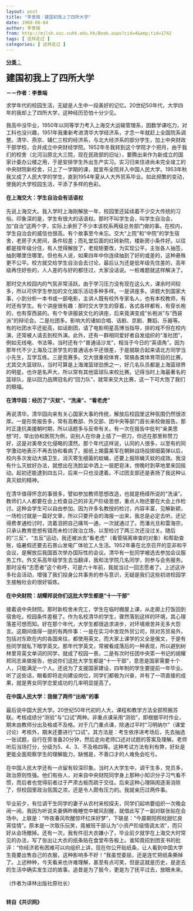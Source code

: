 ```yaml
---
layout: post
title: "李景端：建国初我上了四所大学"
date: 1989-06-04
author: 李景端
from: http://mjlsh.usc.cuhk.edu.hk/Book.aspx?cid=4&amp;tid=1742
tags: [ 这样走过 ]
categories: [ 这样走过 ]
---
```


<div style="margin: 15px 10px 10px 0px;">
<div>
<span id="ctl00_ContentPlaceHolder1_chapter1_SubjectLabel" style="font-weight:bold;text-decoration:underline;">
   分类：
  </span>
</div>
<p>
<strong>
<font size="5">
    建国初我上了四所大学
   </font>
</strong>
</p>
<p>
<strong>
   －－作者：李景端
  </strong>
</p>
<p>
  求学年代的校园生活，无疑是人生中一段美好的记忆。20世纪50年代，大学四年的我却上了四所大学，这种经历恐怕十分少见。
 </p>
<p>
  我高中没毕业，1950年以同等学力考入上海交大运输管理系，因数学课吃力，对工科也没兴趣，1951年我重新考进清华大学经济系，才念一年就赶上全国院系调整。清华、燕京、辅仁三校的经济系，与北大经济系的部分学生，加上中央财政干部学校，合并成立中央财经学院。1952年冬我转到这个学院才个把月，由于我们的校舍（北河沿原北大三院，现在民政部的旧址），要腾出来作为新成立的国家计委办公楼之用，于是安排学生外出生产实习。实习归来住进尚未完全竣工的中央财院新校舍，只上了一学期的课，就宣布全院并入中国人民大学。1953年秋我又成了人民大学的学生，直到1954年夏从人大外贸系毕业。如此频繁的变动，使我的大学校园生活，平添了多样的色彩。
  <br/>
<br/>
<strong>
   在上海交大：学生自治会有话语权
   <br/>
</strong>
<br/>
  先说上海交大。我入学时上海刚解放一年，校园里还延续着不少交大传统的习俗。印象深的是，学生有很大的话语权。那时不叫学生会，叫学生自治会，加“自治”这两个字，实际上承担了不少本该校系两级总务部门做的事。在校内，学生自治会的威信也很高。有个故事至今未忘。交大“上院”和“中院”的学生宿舍，老房子大房间，条件较差；而礼堂后面的红砖新院，楼新房小条件好。以往都是按年级分住，有人觉得解放了，老规矩要改，为实现公平，主张各人抽签，抽到哪里住哪里。但也有人说，如果四年中你连续抽到了好的或差的，这种悬殊更不公平。校方就交给学生自治会去讨论，最后认为还是低年级先住差的，高年级再住好些的，人人差的与好的都住过，大家没话说。一桩难题就这样解决了。
  <br/>
<br/>
  那时交大校园内的气氛非常活跃。由于学习压力没有现在这么大，课余时间较多，所以可供学生参加的文化娱乐活动多种多样。一是讲座多。讲题大到国家大事，小到分析一本书或一部电影，主讲人既有校外专家名人，也有本校教师，有时还有学生。有个讲座很有趣：那时交大学生的穿着，各式各样都有，有穿长袍的，也有穿西装的。有个专讲服装文化的讲座，后来竟演变成“长袍派”与“西装派”的辩论会。二是社团多。影响大的诸如合唱、话剧、京剧、舞蹈、乐器等。有的社团水平还挺高，如话剧团，请了电影明星高博当指导，排的戏不但在校内演，还常被人请去到校外演。此外，还有一群相同爱好者自发组织的“准社团”，例如无线电、书法等。当时还有个“普通话沙龙”，相当于今日的“英语角”。因为那年代不少上海及江浙学生的普通话水平还很差，于是就联合起来请北方同学当小先生，互学互练。三是竞赛多。交大很重视体育，常搞各类体育项目的比赛，尤其交大篮球队，当时可算是上海滩篮球劲旅之一，好几名队员都是上海篮球界的明星。也许是名声大，所以常有其他篮球队来校比赛。记得当时上海最著名的篮球队，是以回力品牌冠名的“回力队”，就常来交大比赛，这一下可大饱了我们的眼福。
  <br/>
<br/>
<strong>
   在清华园：经历了“灭蚊”、“洗澡”、“看老虎”
   <br/>
</strong>
<br/>
  再说清华。清华园向来有关心国家大事的传统，解放后校园里这种氛围仍然很浓厚。一是形势报告多，常有高教部、外交部、团中央等部门首长来校做报告。那时正逢抗美援朝时期，所以话题多与反帝有关。有一次在报告中批判“亲美思想”时，举出协和医院为例，说别人在你身上插了一把刀，你还在那里称赞刀好，这是对美帝文化侵略的漠然。那个年代这样说，认同的人很多，以至有的同学激动地表示不再去协和看病了。报纸上揭露美军在朝鲜战场投掷细菌弹以后，校内多次发动大搞卫生，消灭寄生细菌的蚊蝇，还要上报除蝇灭蚊的成效。我没有什么灭蚊好办法，就想出在洗脸盆中洒上一层肥皂沫，傍晚时到草地里来回摇动。起初还能逮到四五只，后来一只也没逮着。不过团支部还是表扬了我这种认真灭蚊的精神。
  <br/>
<br/>
  在清华值得怀念的事很多，譬如参加教师思想改造，也就是杨绛所说的“洗澡”。教师们人人都要在会上检查自己的非无产阶级思想，重点人物还要在大会上作检讨。这种会学生可以自由参加。因为许多名教授的检讨，内容丰富，见解新颖，一场检讨就是一篇好文章，所以只要开会的海报一出来，我总是必定去听。还记得费孝通检讨时，流着泪把自己痛骂一通，一次就通过了。而潘光旦和雷海宗，只承认教育思想有错而未检讨政治立场，以至检讨了两三次还没过关。随后的“三反”、“五反”运动，我还被派去“看老虎”（看管隔离审查的对象）和帮助查账，临暑假还要去石景山发电厂体验工人生活。1952年春在北京召开的亚非和平会议，是解放后我国首次举办国际性的会议。清华有一批同学被选去参加会议服务工作。外文系高年级学生去当翻译，我和法学院几名同学，则参与会务服务。那时没有“志愿者”这个称呼，可是六十年前，我就当过一回志愿者了。上述这许多社会活动，增强了我们投身公共事务的参与意识，无疑是我们这些初进校园学生接触社会的很好锻炼。
  <br/>
<br/>
<strong>
   在中央财院：胡耀邦说你们这批大学生都是“十一干部”
   <br/>
</strong>
<br/>
  接着说中央财院。那时新校舍未完工，学生在临时棚屋上课，从走廊上打饭回到宿舍吃，校园条件差极了。作为名校清华的学生，骤然落到这样的环境，其心理落差可想而知。好在那个年代，大学生都很追求进步，对环境艰苦并无多大怨言。这期间值得一提的有两件事：一是在实习中发现外贸公司，除对苏贸易外，包括对东欧在内的各国来往，都使用英文，而大家上课学的又全是俄文，于是有些同学就私下暗学英文。那年代学英文，常被看成落后的一种表现，所以避到树林里背英文单词的同学，就成了校园一景。二是有次时任团中央笫一书记的胡耀邦同志来做报告，他说你们这批大学生都是“十一干部”，意思是国家需要十个人，只能满足一个人。还说为了支援国家建设，四年制的学生要提前一年毕业。听了这些话，眼看即将走向建设岗位，同学们都极为兴奋，并有了一项直接的成果，就是男女同学恋爱成功的几率明显提高了。
  <br/>
<br/>
<strong>
   在中国人民大学：我做了两件“出格”的事
   <br/>
</strong>
<br/>
  最后说中国大民大学。20世纪50年代初的人大，课程和教学方法全部照搬苏联。考核成绩分“测验”与“口试”两种。非重点课采用“测验”，即根据平时作业，期末由教师分出及格或不及格。对于几门重点课，除通过平时“习明纳尔”（课堂讨论）考核外，期末还要进行“口试”。其方法是：考生依序进考场后，先去抽选一张试题，自行在旁准备20分钟，然后走向老师口述对试题的答案及理解。老师听后当场打分，分级为5、4、3、不及格四等。这种考试方法有利有弊，好处是更能全面观察学生的理解能力，缺憾是，不善口才的人难免会吃亏。
  <br/>
<br/>
  在中国人民大学还有一点留有较深印象。当时人大学生中，调干生多，党员多，政治原则性强。他们有些人，对来自中央财院同学身上那种小知识分子习气看不惯，而后者也觉得前者过于严肃古板而疏于交往。后来这种心理隔阂逐渐消除了，但校园里政治氛围之浓，还是令人颇有压力的。我就亲历过两件事。
  <br/>
<br/>
  毕业前夕，有位调干生同学的妻子从农村来校探夫，同学们起哄要组织一次晚会闹一闹。我因为听说夫妻俩昨晚睡觉中被风刮醒，就借此写了一副对联张贴在会场中。上联是：“昨夜春风吹醒惊坏红床好梦”，下联是：“今晨朝阳照枕甜忆良宵佳情”。原本是一次取乐玩笑，竟被班干部认为“小资产阶级情调太浓”，而只好从会场撤掉。还有一次，我有件旧大衣嫌小了，毕业前夕就学在上海交大时常见的办法，写了张出让大衣的纸条贴在食堂布告板上。谁知竟招到团支书的批评：“你经济若有困难可以向组织上讲，现在你公开贴纸条，让人看到中国大学生竟要出售自己的衣服，这种影响多不好！”我虽觉委屈，还是连忙把纸条撕掉了。上述种种，今天看来也许难理解，甚至有点可笑，但是这就是历史，是逝去的生活中确实发生过的故事。追昔是为了振今，更是为了抚平过去，放眼未来。
  <br/>
<br/>
  （作者为译林出版社原社长）
 </p>
<p>
<br/>
<strong>
   转自《共识网》
  </strong>
</p>
</div>

